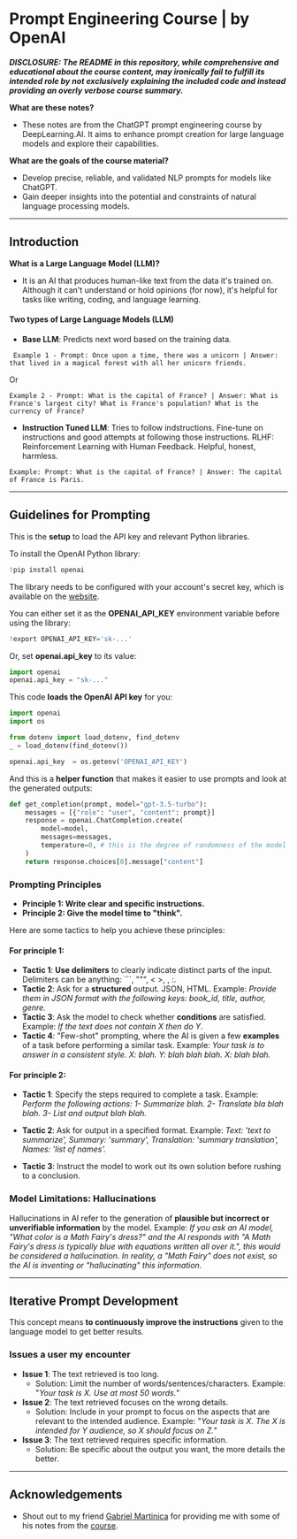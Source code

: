 # Prompt Engineering Course | by OpenAI
___DISCLOSURE: The README in this repository, while comprehensive and educational about the course content, may ironically fail to fulfill its intended role by not exclusively explaining the included code and instead providing an overly verbose course summary.___

__What are these notes?__

- These notes are from the ChatGPT prompt engineering course by DeepLearning.AI. It aims to enhance prompt creation for large language models and explore their capabilities.

__What are the goals of the course material?__

- Develop precise, reliable, and validated NLP prompts for models like ChatGPT.
- Gain deeper insights into the potential and constraints of natural language processing models.
***
## Introduction
__What is a Large Language Model (LLM)?__
- It is an AI that produces human-like text from the data it's trained on. Although it can't understand or hold opinions (for now), it's helpful for tasks like writing, coding, and language learning.

#### Two types of Large Language Models (LLM)
- __Base LLM__: Predicts next word based on the training data.
```
 Example 1 - Prompt: Once upon a time, there was a unicorn | Answer: that lived in a magical forest with all her unicorn friends.
```
Or
```
Example 2 - Prompt: What is the capital of France? | Answer: What is France's largest city? What is France's population? What is the currency of France?
```
- __Instruction Tuned LLM__: Tries to follow indstructions. Fine-tune on instructions and good attempts at following those instructions. RLHF: Reinforcement Learning with Human Feedback. Helpful, honest, harmless.
```
Example: Prompt: What is the capital of France? | Answer: The capital of France is Paris.
```
***
## Guidelines for Prompting
This is the __setup__ to load the API key and relevant Python libraries.

To install the OpenAI Python library:
```python
!pip install openai
```
The library needs to be configured with your account's secret key, which is available on the [website](https://platform.openai.com/account/api-keys).

You can either set it as the __OPENAI_API_KEY__ environment variable before using the library:
```python
!export OPENAI_API_KEY='sk-...'
```
Or, set __openai.api_key__ to its value:
```python
import openai
openai.api_key = "sk-..."
```
This code __loads the OpenAI API key__ for you:
```python
import openai
import os

from dotenv import load_dotenv, find_dotenv
_ = load_dotenv(find_dotenv())

openai.api_key  = os.getenv('OPENAI_API_KEY')
```

And this is a __helper function__ that makes it easier to use prompts and look at the generated outputs:

```python
def get_completion(prompt, model="gpt-3.5-turbo"):
    messages = [{"role": "user", "content": prompt}]
    response = openai.ChatCompletion.create(
        model=model,
        messages=messages,
        temperature=0, # this is the degree of randomness of the model's output
    )
    return response.choices[0].message["content"]
```

### Prompting Principles
- __Principle 1: Write clear and specific instructions.__
- __Principle 2: Give the model time to "think".__

Here are some tactics to help you achieve these principles:

#### For principle 1:

- __Tactic 1__: __Use delimiters__ to clearly indicate distinct parts of the input. Delimiters can be anything: ```, """, < >, <tag> </tag>, :.
- __Tactic 2__: Ask for a __structured__ output. JSON, HTML. Example: _Provide them in JSON format with the following keys: book_id, title, author, genre._
- __Tactic 3__: Ask the model to check whether __conditions__ are satisfied. Example: _If the text does not contain X then do Y_.
- __Tactic 4__: "Few-shot" prompting, where the AI is given a few __examples__ of a task before performing a similar task. Example: _Your task is to answer in a consistent style. X: blah. Y: blah blah blah. X: blah blah._

#### For principle 2:

- __Tactic 1__: Specify the steps required to complete a task. Example: _Perform the following actions: 1- Summarize blah. 2- Translate bla blah blah. 3- List and output blah blah._

- __Tactic 2__: Ask for output in a specified format. Example: _Text: 'text to summarize', Summary: 'summary', Translation: 'summary translation', Names: 'list of names'._

- __Tactic 3__: Instruct the model to work out its own solution before rushing to a conclusion.

### Model Limitations: Hallucinations
Hallucinations in AI refer to the generation of __plausible but incorrect or unverifiable information__ by the model. Example: _If you ask an AI model, "What color is a Math Fairy's dress?" and the AI responds with "A Math Fairy's dress is typically blue with equations written all over it.", this would be considered a hallucination. In reality, a "Math Fairy" does not exist, so the AI is inventing or "hallucinating" this information._
***
## Iterative Prompt Development
This concept means __to continuously improve the instructions__ given to the language model to get better results.

### Issues a user my encounter
- __Issue 1__: The text retrieved is too long.
    - Solution: Limit the number of words/sentences/characters. Example: "_Your task is X. Use at most 50 words._"
- __Issue 2__: The text retrieved focuses on the wrong details.
    - Solution: Include in your prompt to focus on the aspects that are relevant to the intended audience. Example: "_Your task is X. The X is intended for Y audience, so X should focus on Z._"
- __Issue 3__: The text retrieved requires specific information.
    - Solution: Be specific about the output you want, the more details the better.
***
## Acknowledgements

 - Shout out to my friend [Gabriel Martinica](github.com/Gmartinica) for providing me with some of his notes from the [course](https://www.deeplearning.ai/short-courses/chatgpt-prompt-engineering-for-developers/).

